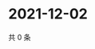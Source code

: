# 2021-12-02

共 0 条

<!-- BEGIN WEIBO -->
<!-- 最后更新时间 Thu Dec 02 2021 06:11:32 GMT+0800 (China Standard Time) -->

<!-- END WEIBO -->
